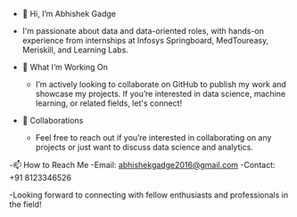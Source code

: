 - 👋 Hi, I’m Abhishek Gadge
 - I'm passionate about data and data-oriented roles, with hands-on experience from internships at Infosys Springboard, MedToureasy, Meriskill, and Learning Labs.

- 🌱 What I’m Working On
  - I’m actively looking to collaborate on GitHub to publish my work and showcase my projects. If you’re interested in data science, machine learning, or related fields, let's connect!

- 💞️ Collaborations
  - Feel free to reach out if you’re interested in collaborating on any projects or just want to discuss data science and analytics.

 -📫 How to Reach Me
  -Email: abhishekgadge2016@gmail.com
  -Contact: +91 8123346526
 
-Looking forward to connecting with fellow enthusiasts and professionals in the field!



<!---
abhishekgadge0/abhishekgadge0 is a ✨ special ✨ repository because its `README.md` (this file) appears on your GitHub profile.
You can click the Preview link to take a look at your changes.
--->
